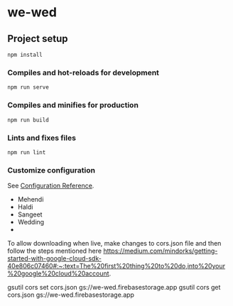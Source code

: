 # we-wed

## Project setup
```
npm install
```

### Compiles and hot-reloads for development
```
npm run serve
```

### Compiles and minifies for production
```
npm run build
```

### Lints and fixes files
```
npm run lint
```

### Customize configuration
See [Configuration Reference](https://cli.vuejs.org/config/).


- Mehendi
- Haldi
- Sangeet
- Wedding
- 


To allow downloading when live, make changes to cors.json file and then follow the steps mentioned here https://medium.com/mindorks/getting-started-with-google-cloud-sdk-40e806c07460#:~:text=The%20first%20thing%20to%20do,into%20your%20google%20cloud%20account.

gsutil cors set cors.json gs://we-wed.firebasestorage.app
gsutil cors get cors.json gs://we-wed.firebasestorage.app
